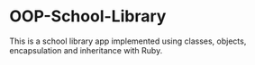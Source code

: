 # OOP-School-Library
This is a school library app implemented using classes, objects, encapsulation and inheritance with Ruby.
